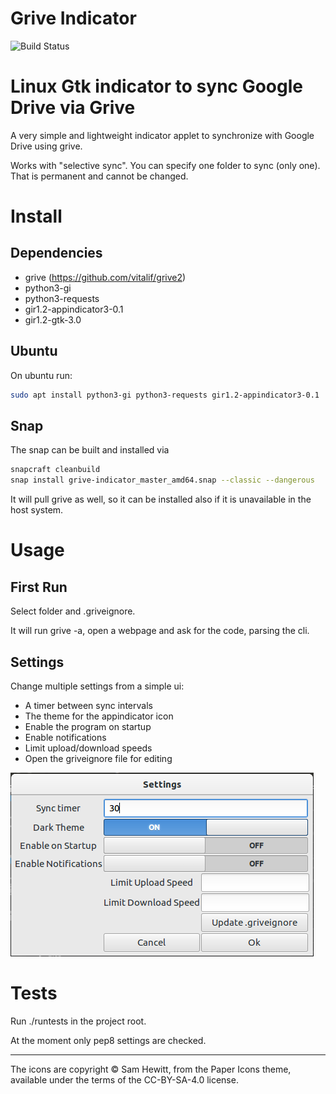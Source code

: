 # Grive Indicator

![Build Status](https://api.travis-ci.org/LyzardKing/grive-indicator.svg?branch=master)


# Linux Gtk indicator to sync Google Drive via Grive

A very simple and lightweight indicator applet to synchronize with Google Drive using grive.

Works with "selective sync". You can specify one folder to sync (only one). That is permanent and cannot be changed.

# Install

 ## Dependencies

- grive (https://github.com/vitalif/grive2)
- python3-gi
- python3-requests
- gir1.2-appindicator3-0.1
- gir1.2-gtk-3.0

## Ubuntu

On ubuntu run:
```sh
sudo apt install python3-gi python3-requests gir1.2-appindicator3-0.1
```

## Snap

The snap can be built and installed via 
```sh
snapcraft cleanbuild
snap install grive-indicator_master_amd64.snap --classic --dangerous
```

It will pull grive as well, so it can be installed also if it is unavailable in the host system.

# Usage

## First Run

Select folder and .griveignore.

It will run grive -a, open a webpage and ask for the code, parsing the cli.

## Settings

Change multiple settings from a simple ui:
- A timer between sync intervals
- The theme for the appindicator icon
- Enable the program on startup
- Enable notifications
- Limit upload/download speeds
- Open the griveignore file for editing

[![settings_screenshot](settings.png)](settings.png)

# Tests

Run ./runtests in the project root.

At the moment only pep8 settings are checked.

----
The icons are copyright © Sam Hewitt, from the Paper Icons theme, available under the terms of the CC-BY-SA-4.0 license.
